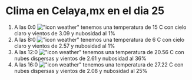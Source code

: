# Clima en Celaya,mx en el dia 25

1. A las 0:0 !["icon weather"](http://openweathermap.org/img/w/01n.png) tenemos una temperatura de 15 C con cielo claro y  vientos de 3.09 y nubosidad al 1%
1. A las 8:0 !["icon weather"](http://openweathermap.org/img/w/01d.png) tenemos una temperatura de 6 C con cielo claro y  vientos de 2.57 y nubosidad al 1%
1. A las 12:0 !["icon weather"](http://openweathermap.org/img/w/03d.png) tenemos una temperatura de 20.56 C con nubes dispersas y  vientos de 2.61 y nubosidad al 36%
1. A las 16:0 !["icon weather"](http://openweathermap.org/img/w/03d.png) tenemos una temperatura de 27.22 C con nubes dispersas y  vientos de 2.08 y nubosidad al 25%
